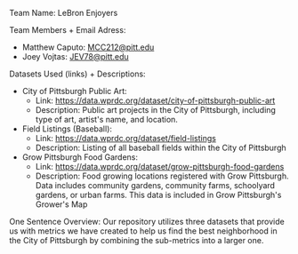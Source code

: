 Team Name: LeBron Enjoyers

Team Members + Email Adress:
  - Matthew Caputo: MCC212@pitt.edu
  - Joey Vojtas: JEV78@pitt.edu

Datasets Used (links) + Descriptions:
  - City of Pittsburgh Public Art:
    - Link: https://data.wprdc.org/dataset/city-of-pittsburgh-public-art
    - Description: Public art projects in the City of Pittsburgh, including type of art, artist's name, and location.
  - Field Listings (Baseball):
    - Link: https://data.wprdc.org/dataset/field-listings
    - Description: Listing of all baseball fields within the City of Pittsburgh
  - Grow Pittsburgh Food Gardens:
    - Link: https://data.wprdc.org/dataset/grow-pittsburgh-food-gardens
    - Description: Food growing locations registered with Grow Pittsburgh.
                   Data includes community gardens, community farms, schoolyard
                   gardens, or urban farms. This data is included in Grow Pittsburgh's Grower's Map

One Sentence Overview: Our repository utilizes three datasets that provide us with metrics we have created to help us find the best neighborhood in the City of Pittsburgh by 
combining the sub-metrics into a larger one.
    
